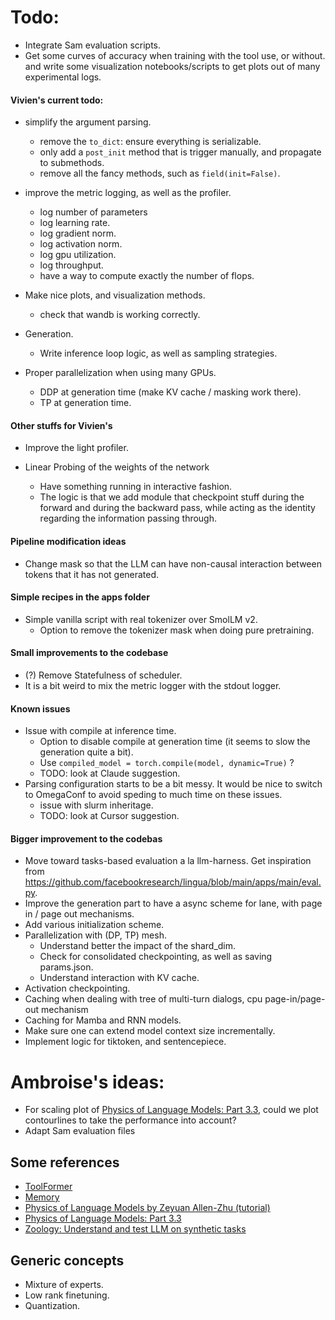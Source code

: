 # Todo:
- Integrate Sam evaluation scripts.
- Get some curves of accuracy when training with the tool use, or without. and write some visualization notebooks/scripts to get plots out of many experimental logs.

#### Vivien's current todo:

- simplify the argument parsing.
    - remove the `to_dict`: ensure everything is serializable.
    - only add a `post_init` method that is trigger manually, and propagate to submethods.
    - remove all the fancy methods, such as `field(init=False)`.

- improve the metric logging, as well as the profiler.
    - log number of parameters
    - log learning rate.
    - log gradient norm.
    - log activation norm.
    - log gpu utilization.
    - log throughput.
    - have a way to compute exactly the number of flops.

- Make nice plots, and visualization methods.
    - check that wandb is working correctly.
- Generation.
    - Write inference loop logic, as well as sampling strategies.

- Proper parallelization when using many GPUs.
    - DDP at generation time (make KV cache / masking work there).
    - TP at generation time.

#### Other stuffs for Vivien's
- Improve the light profiler.

- Linear Probing of the weights of the network
    - Have something running in interactive fashion.
    - The logic is that we add module that checkpoint stuff during the forward and during the backward pass, while acting as the identity regarding the information passing through.

#### Pipeline modification ideas
- Change mask so that the LLM can have non-causal interaction between tokens that it has not generated.

#### Simple recipes in the apps folder
- Simple vanilla script with real tokenizer over SmolLM v2.
    - Option to remove the tokenizer mask when doing pure pretraining.

#### Small improvements to the codebase
- (?) Remove Statefulness of scheduler.
- It is a bit weird to mix the metric logger with the stdout logger.

#### Known issues
- Issue with compile at inference time.
    - Option to disable compile at generation time (it seems to slow the generation quite a bit).
    - Use `compiled_model = torch.compile(model, dynamic=True)` ?
    - TODO: look at Claude suggestion.
- Parsing configuration starts to be a bit messy. It would be nice to switch to OmegaConf to avoid speding to much time on these issues.
    - issue with slurm inheritage.
    - TODO: look at Cursor suggestion.

#### Bigger improvement to the codebas
- Move toward tasks-based evaluation a la llm-harness. Get inspiration from https://github.com/facebookresearch/lingua/blob/main/apps/main/eval.py.
- Improve the generation part to have a async scheme for lane, with page in / page out mechanisms.
- Add various initialization scheme.
- Parallelization with (DP, TP) mesh.
    - Understand better the impact of the shard_dim.
    - Check for consolidated checkpointing, as well as saving params.json.
    - Understand interaction with KV cache.
- Activation checkpointing.
- Caching when dealing with tree of multi-turn dialogs, cpu page-in/page-out mechanism
- Caching for Mamba and RNN models.
- Make sure one can extend model context size incrementally.
- Implement logic for tiktoken, and sentencepiece.

# Ambroise's ideas:
- For scaling plot of [Physics of Language Models: Part 3.3](https://arxiv.org/pdf/2404.05405), could we plot contourlines to take the performance into account?
- Adapt Sam evaluation files

## Some references
- [ToolFormer](https://arxiv.org/pdf/2302.04761)
- [Memory](https://arxiv.org/pdf/2407.01178v1)
- [Physics of Language Models by Zeyuan Allen-Zhu (tutorial)](https://www.youtube.com/watch?v=yBL7J0kgldU)
- [Physics of Language Models: Part 3.3](https://arxiv.org/pdf/2404.05405)
- [Zoology: Understand and test LLM on synthetic tasks](https://github.com/HazyResearch/zoology)

## Generic concepts
- Mixture of experts.
- Low rank finetuning.
- Quantization.
